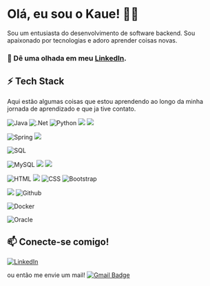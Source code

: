 
# Olá, eu sou o Kaue! 👨‍💻

Sou um entusiasta do desenvolvimento de software backend. Sou apaixonado por tecnologias e adoro aprender coisas novas.

### 🔭 Dê uma olhada em meu [LinkedIn](https://www.linkedin.com/in/kauemagnus/).


## ⚡ Tech Stack

Aqui estão algumas coisas que estou aprendendo ao longo da minha jornada de aprendizado e que ja tive contato.

  ![Java](https://img.shields.io/badge/Java-ED8B00?style=for-the-badge&logo=java&logoColor=white)  ![.Net](https://img.shields.io/badge/.NET-5C2D91?style=for-the-badge&logo=.net&logoColor=white) ![Python](https://img.shields.io/badge/-Python-000?style=for-the-badge&logo=python) <img src="https://img.shields.io/badge/PHP-777BB4?style=for-the-badge&logo=php&logoColor=white" /> <img src="https://img.shields.io/badge/JavaScript-F7DF1E?style=for-the-badge&logo=javascript&logoColor=black" />
  
![Spring](https://img.shields.io/badge/spring-%236DB33F.svg?style=for-the-badge&logo=spring&logoColor=white) <img src="https://img.shields.io/badge/Laravel-FF2D20?style=for-the-badge&logo=laravel&logoColor=white" />

![SQL](https://img.shields.io/badge/-SQL-000?style=for-the-badge&logo=MySQL&logoColor=4479A1)

 ![MySQL](https://img.shields.io/badge/mysql-4479A1.svg?style=for-the-badge&logo=mysql&logoColor=white) <img src="https://img.shields.io/badge/MongoDB-4EA94B?style=for-the-badge&logo=mongodb&logoColor=white" /> <img src="https://img.shields.io/badge/PostgreSQL-316192?style=for-the-badge&logo=postgresql&logoColor=white" />

  
 ![HTML](https://img.shields.io/badge/HTML5-E34F26?style=for-the-badge&logo=html5&logoColor=white) <img src="https://img.shields.io/badge/React-20232A?style=for-the-badge&logo=react&logoColor=61DAFB" /> ![CSS](https://img.shields.io/badge/CSS-239120?&style=for-the-badge&logo=css3&logoColor=white) ![Bootstrap](https://img.shields.io/badge/bootstrap-%238511FA.svg?style=for-the-badge&logo=bootstrap&logoColor=white) 

 ![](https://img.shields.io/badge/git%20-%23F05033.svg?&style=for-the-badge&logo=git&logoColor=white)  ![Github](https://img.shields.io/badge/github%20-%23121011.svg?&style=for-the-badge&logo=github&logoColor=white)

 ![Docker](https://img.shields.io/badge/docker%20-%230db7ed.svg?&style=for-the-badge&logo=docker&logoColor=white) 
 
![Oracle](https://img.shields.io/badge/Oracle-F80000?style=for-the-badge&logo=oracle&logoColor=white)
 
 
 


## 📫 Conecte-se comigo!
[![LinkedIn](https://img.shields.io/badge/LinkedIn-0077B5?style=for-the-badge&logo=linkedin&logoColor=white)](https://www.linkedin.com/in/kauemagnus/)


 ou então me envie um mail! [![Gmail Badge](https://img.shields.io/badge/-kmarquesmagnus@gmail.com-006bed?style=flat-square&logo=Gmail&logoColor=white&link=mailto:kmarquesmagnus@gmail.com)](mailto:kmarquesmagnus@gmail.com)



 
